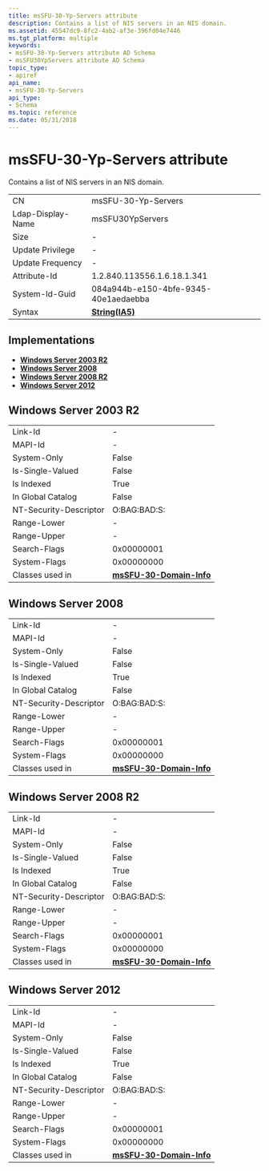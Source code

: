 ```yaml
---
title: msSFU-30-Yp-Servers attribute
description: Contains a list of NIS servers in an NIS domain.
ms.assetid: 45547dc9-8fc2-4ab2-af3e-396fd04e7446
ms.tgt_platform: multiple
keywords:
- msSFU-30-Yp-Servers attribute AD Schema
- msSFU30YpServers attribute AD Schema
topic_type:
- apiref
api_name:
- msSFU-30-Yp-Servers
api_type:
- Schema
ms.topic: reference
ms.date: 05/31/2018
---
```


# msSFU-30-Yp-Servers attribute

Contains a list of NIS servers in an NIS domain.



|                   |                                      |
|-------------------|--------------------------------------|
| CN                | msSFU-30-Yp-Servers                  |
| Ldap-Display-Name | msSFU30YpServers                     |
| Size              | \-                                   |
| Update Privilege  | \-                                   |
| Update Frequency  | \-                                   |
| Attribute-Id      | 1.2.840.113556.1.6.18.1.341          |
| System-Id-Guid    | 084a944b-e150-4bfe-9345-40e1aedaebba |
| Syntax            | [**String(IA5)**](s-string-ia5.md)  |



## Implementations

-   [**Windows Server 2003 R2**](#windows-server-2003-r2)
-   [**Windows Server 2008**](#windows-server-2008)
-   [**Windows Server 2008 R2**](#windows-server-2008-r2)
-   [**Windows Server 2012**](#windows-server-2012)

## Windows Server 2003 R2



|                        |                                                                |
|------------------------|----------------------------------------------------------------|
| Link-Id                | \-                                                             |
| MAPI-Id                | \-                                                             |
| System-Only            | False                                                          |
| Is-Single-Valued       | False                                                          |
| Is Indexed             | True                                                           |
| In Global Catalog      | False                                                          |
| NT-Security-Descriptor | O:BAG:BAD:S:                                                   |
| Range-Lower            | \-                                                             |
| Range-Upper            | \-                                                             |
| Search-Flags           | 0x00000001                                                     |
| System-Flags           | 0x00000000                                                     |
| Classes used in        | [**msSFU-30-Domain-Info**](c-mssfu30domaininfo.md)<br/> |



## Windows Server 2008



|                        |                                                                |
|------------------------|----------------------------------------------------------------|
| Link-Id                | \-                                                             |
| MAPI-Id                | \-                                                             |
| System-Only            | False                                                          |
| Is-Single-Valued       | False                                                          |
| Is Indexed             | True                                                           |
| In Global Catalog      | False                                                          |
| NT-Security-Descriptor | O:BAG:BAD:S:                                                   |
| Range-Lower            | \-                                                             |
| Range-Upper            | \-                                                             |
| Search-Flags           | 0x00000001                                                     |
| System-Flags           | 0x00000000                                                     |
| Classes used in        | [**msSFU-30-Domain-Info**](c-mssfu30domaininfo.md)<br/> |



## Windows Server 2008 R2



|                        |                                                                |
|------------------------|----------------------------------------------------------------|
| Link-Id                | \-                                                             |
| MAPI-Id                | \-                                                             |
| System-Only            | False                                                          |
| Is-Single-Valued       | False                                                          |
| Is Indexed             | True                                                           |
| In Global Catalog      | False                                                          |
| NT-Security-Descriptor | O:BAG:BAD:S:                                                   |
| Range-Lower            | \-                                                             |
| Range-Upper            | \-                                                             |
| Search-Flags           | 0x00000001                                                     |
| System-Flags           | 0x00000000                                                     |
| Classes used in        | [**msSFU-30-Domain-Info**](c-mssfu30domaininfo.md)<br/> |



## Windows Server 2012



|                        |                                                                |
|------------------------|----------------------------------------------------------------|
| Link-Id                | \-                                                             |
| MAPI-Id                | \-                                                             |
| System-Only            | False                                                          |
| Is-Single-Valued       | False                                                          |
| Is Indexed             | True                                                           |
| In Global Catalog      | False                                                          |
| NT-Security-Descriptor | O:BAG:BAD:S:                                                   |
| Range-Lower            | \-                                                             |
| Range-Upper            | \-                                                             |
| Search-Flags           | 0x00000001                                                     |
| System-Flags           | 0x00000000                                                     |
| Classes used in        | [**msSFU-30-Domain-Info**](c-mssfu30domaininfo.md)<br/> |



 

 





